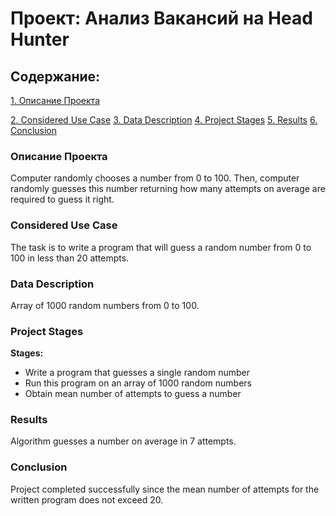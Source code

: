 # Проект: Анализ Вакансий на Head Hunter
## Содержание:
[1. Описание Проекта](https://github.com/MikhailDBorisov/DS_Projects/blob/master/Analysis_HeadHunterDB/README.md#Описание-Проекта)

[2. Considered Use Case](https://github.com/MikhailDBorisov/Skillfactory_DS_Projects/blob/main/Project_1/README.md#Considered-Use-Case)
[3. Data Description](https://github.com/MikhailDBorisov/Skillfactory_DS_Projects/blob/main/Project_1/README.md#Data-Description)
[4. Project Stages](https://github.com/MikhailDBorisov/Skillfactory_DS_Projects/blob/main/Project_1/README.md#Project-Stages)
[5. Results](https://github.com/MikhailDBorisov/Skillfactory_DS_Projects/blob/main/Project_1/README.md#Results)
[6. Conclusion](https://github.com/MikhailDBorisov/Skillfactory_DS_Projects/blob/main/Project_1/README.md#Conclusion)

### Описание Проекта
Computer randomly chooses a number from 0 to 100. Then, computer randomly guesses this number returning how many attempts on average are required to guess it right.

### Considered Use Case
The task is to write a program that will guess a random number from 0 to 100 in less than 20 attempts.

### Data Description
Array of 1000 random numbers from 0 to 100.

### Project Stages
**Stages:**
- Write a program that guesses a single random number
- Run this program on an array of 1000 random numbers
- Obtain mean number of attempts to guess a number

### Results
Algorithm guesses a number on average in 7 attempts.

### Conclusion
Project completed successfully since the mean number of attempts for the written program does not exceed 20.